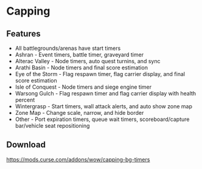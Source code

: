 # Capping

## Features
* All battlegrounds/arenas have start timers
* Ashran - Event timers, battle timer, graveyard timer
* Alterac Valley - Node timers, auto quest turnins, and sync
* Arathi Basin - Node timers and final score estimation
* Eye of the Storm - Flag respawn timer, flag carrier display, and final score estimation 
* Isle of Conquest - Node timers and siege engine timer
* Warsong Gulch - Flag respawn timer and flag carrier display with health percent 
* Wintergrasp - Start timers, wall attack alerts, and auto show zone map
* Zone Map - Change scale, narrow, and hide border
* Other - Port expiration timers, queue wait timers, scoreboard/capture bar/vehicle seat repositioning

## Download
https://mods.curse.com/addons/wow/capping-bg-timers